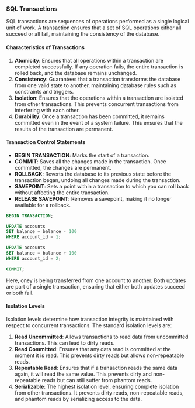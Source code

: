 ### SQL Transactions

SQL transactions are sequences of operations performed as a single logical unit of work. A transaction ensures that a set of SQL operations either all succeed or all fail, maintaining the consistency of the database.

#### Characteristics of Transactions

1. **Atomicity**: Ensures that all operations within a transaction are completed successfully. If any operation fails, the entire transaction is rolled back, and the database remains unchanged.
2. **Consistency**: Guarantees that a transaction transforms the database from one valid state to another, maintaining database rules such as constraints and triggers.
3. **Isolation**: Ensures that the operations within a transaction are isolated from other transactions. This prevents concurrent transactions from interfering with each other.
4. **Durability**: Once a transaction has been committed, it remains committed even in the event of a system failure. This ensures that the results of the transaction are permanent.

#### Transaction Control Statements

- **BEGIN TRANSACTION**: Marks the start of a transaction.
- **COMMIT**: Saves all the changes made in the transaction. Once committed, the changes are permanent.
- **ROLLBACK**: Reverts the database to its previous state before the transaction began, undoing all changes made during the transaction.
- **SAVEPOINT**: Sets a point within a transaction to which you can roll back without affecting the entire transaction.
- **RELEASE SAVEPOINT**: Removes a savepoint, making it no longer available for a rollback.

```sql
BEGIN TRANSACTION;

UPDATE accounts
SET balance = balance - 100
WHERE account_id = 1;

UPDATE accounts
SET balance = balance + 100
WHERE account_id = 2;

COMMIT;
```

Here, oney is being transferred from one account to another. Both updates are part of a single transaction, ensuring that either both updates succeed or both fail.

#### Isolation Levels

Isolation levels determine how transaction integrity is maintained with respect to concurrent transactions. The standard isolation levels are:

1. **Read Uncommitted**: Allows transactions to read data from uncommitted transactions. This can lead to dirty reads.
2. **Read Committed**: Ensures that any data read is committed at the moment it is read. This prevents dirty reads but allows non-repeatable reads.
3. **Repeatable Read**: Ensures that if a transaction reads the same data again, it will read the same value. This prevents dirty and non-repeatable reads but can still suffer from phantom reads.
4. **Serializable**: The highest isolation level, ensuring complete isolation from other transactions. It prevents dirty reads, non-repeatable reads, and phantom reads by serializing access to the data.
